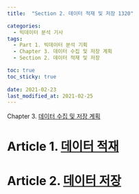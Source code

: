 ```yaml
---
title:  "Section 2. 데이터 적재 및 저장 1320"

categories:
  - 빅데이터 분석 기사
tags: 
  - Part 1. 빅데이터 분석 기획
  - Chapter 3. 데이터 수집 및 저장 계획
  - Section 2. 데이터 적재 및 저장

toc: true
toc_sticky: true
 
date: 2021-02-23
last_modified_at: 2021-02-25
---
```


Chapter 3. [데이터 수집 및 저장 계획](https://goaswon.github.io/%EB%B9%85%EB%8D%B0%EC%9D%B4%ED%84%B0%20%EB%B6%84%EC%84%9D%20%EA%B8%B0%EC%82%AC/1320%EB%8D%B0%EC%9D%B4%ED%84%B0_%EC%A0%81%EC%9E%AC_%EB%B0%8F_%EC%A0%80%EC%9E%A5/)

# Article 1. [데이터 적재]()

# Article 2. [데이터 저장]()